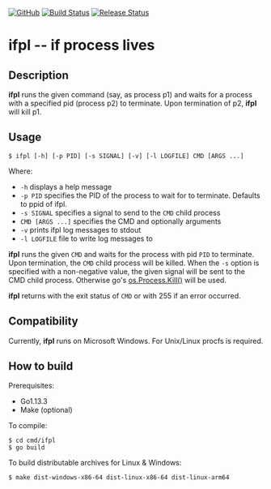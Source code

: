 [![GitHub](https://img.shields.io/github/license/zycrophat/ifpl)](https://raw.githubusercontent.com/zycrophat/ifpl/master/LICENSE)
[![Build Status](https://dev.azure.com/zycrophat/ifpl/_apis/build/status/zycrophat.ifpl?branchName=master)](https://dev.azure.com/zycrophat/ifpl/_build)
[![Release Status](https://vsrm.dev.azure.com/zycrophat/_apis/public/Release/badge/96fe8055-2206-46dc-8be0-0418979b43cd/1/1)](https://dev.azure.com/zycrophat/ifpl/_release?definitionId=1)

ifpl -- if process lives
========================

Description
-----------

__ifpl__ runs the given command (say, as process p1) and waits for a process with a specified pid (process p2) to terminate.
Upon termination of p2, __ifpl__ will kill p1.

Usage
-----

`$ ifpl [-h] [-p PID] [-s SIGNAL] [-v] [-l LOGFILE] CMD [ARGS ...]`

Where:

  - `-h` displays a help message
  - `-p PID` specifies the PID of the process to wait for to terminate. Defaults to ppid of ifpl.
  - `-s SIGNAL` specifies a signal to send to the `CMD` child process
  - `CMD [ARGS ...]` specifies the CMD and optionally arguments
  - `-v` prints ifpl log messages to stdout
  - `-l LOGFILE` file to write log messages to

__ifpl__ runs the given `CMD` and waits for the process with pid `PID` to terminate.
Upon termination, the `CMD` child process will be killed.
When the `-s` option is specified with a non-negative value, the given signal will be sent to the CMD child process.
Otherwise go's [os.Process.Kill()](https://golang.org/pkg/os/#Process.Kill) will be used.

__ifpl__ returns with the exit status of `CMD` or with 255 if an error occurred.

Compatibility
-------------

Currently, __ifpl__ runs on Microsoft Windows.
For Unix/Linux procfs is required.


How to build
------------

Prerequisites:

- Go1.13.3
- Make (optional)

To compile:

```
$ cd cmd/ifpl
$ go build
```

To build distributable archives for Linux & Windows:
```
$ make dist-windows-x86-64 dist-linux-x86-64 dist-linux-arm64
```
